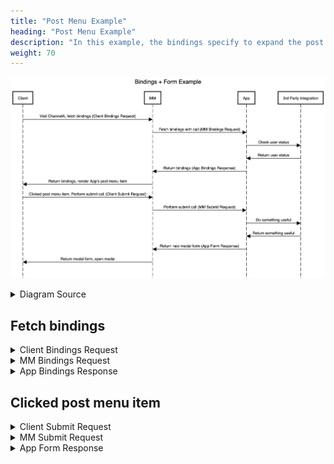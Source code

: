 ```yaml
---
title: "Post Menu Example"
heading: "Post Menu Example"
description: "In this example, the bindings specify to expand the post the user clicks on."
weight: 70
---
```


![binding-form-diagram.png](flow.png)

<details><summary>Diagram Source</summary>

https://sequencediagram.org

```
title Bindings + Form Example

Client->MM: Visit ChannelA, fetch bindings (Client Bindings Request)
MM->App:Fetch bindings with call (MM Bindings Request)
App->Third-party Integration:Check user status
Third-party Integration->App:Return user status
App->MM:Return bindings (App Bindings Response)
MM->Client:Return bindings, render App's post menu item
Client->MM:Clicked post menu item. Perform submit call (Client Submit Request)
MM->App:Perform submit call (MM Submit Request)
App->Third-party Integration:Do something useful
Third-party Integration->App:Return something useful
App->MM:Return new modal form (App Form Response)
MM->Client:Return modal form, open modal
```
</details>

## Fetch bindings

<details><summary>Client Bindings Request</summary>

`GET /plugins/com.mattermost.apps/api/v1/bindings?channel_id=ei748ohj3ig4ijofs5tr47wozh&scope=webapp`
</details>

<details><summary>MM Bindings Request</summary>

`POST /plugins/com.mattermost.apps/example/hello/bindings`
```json
{
    "path": "/bindings",
    "context": {
        "app_id": "helloworld",
        "bot_user_id": "i4wzxbk1hbbufq8rnecso96oxr",
        "acting_user_id": "81bqom3kjjbo7bcjcnzs6dc8uh",
        "user_id": "81bqom3kjjbo7bcjcnzs6dc8uh",
        "team_id": "",
        "channel_id": "ytqokpzzcinszf7ywrbdfitusw",
        "mattermost_site_url": "http://localhost:8065",
        "user_agent": "webapp",
        "bot_access_token": "gcn6r3ac178zbxwiw5pc38e8zc"
    }
}
```
</details>

<details><summary>App Bindings Response</summary>

```json
{
    "type": "ok",
    "data": [
        {
            "location": "/post_menu",
            "bindings": [
                {
                    "location": "send-button",
                    "icon": "icon.png",
                    "label": "send hello message",
                    "call": {
                        "path": "/send-modal",
                        "expand": {
                            "post": "all"
                        }
                    }
                }
            ]
        }
    ]
}
```
</details>

## Clicked post menu item

<details><summary>Client Submit Request</summary>

`POST /plugins/com.mattermost.apps/api/v1/call`
```json
{
    "path": "/send-modal/submit",
    "expand": {
        "post": "all"
    },
    "context": {
        "app_id": "helloworld",
        "location": "send-button",
        "channel_id": "ytqokpzzcinszf7ywrbdfitusw",
        "team_id": "t35b8k7hginoujwn76tfatue5e",
        "post_id": "jysnx7byebf49yxx1uynefajiy",
        "root_id": "",
        "user_agent": "webapp"
    }
}
```
</details>

<details><summary>MM Submit Request</summary>

`POST /plugins/com.mattermost.apps/example/hello/send/submit`
```json
{
    "path": "/send-modal/submit",
    "expand": {
        "post": "all"
    },
    "context": {
        "app_id": "helloworld",
        "location": "send-button",
        "bot_user_id": "i4wzxbk1hbbufq8rnecso96oxr",
        "acting_user_id": "81bqom3kjjbo7bcjcnzs6dc8uh",
        "team_id": "t35b8k7hginoujwn76tfatue5e",
        "channel_id": "ytqokpzzcinszf7ywrbdfitusw",
        "post_id": "jysnx7byebf49yxx1uynefajiy",
        "mattermost_site_url": "http://localhost:8065",
        "user_agent": "webapp",
        "bot_access_token": "sqo3nwt377ys3co78jzye3cwmw",
        "post": {
            "id": "jysnx7byebf49yxx1uynefajiy",
            "create_at": 1616447014367,
            "update_at": 1616447014367,
            "edit_at": 0,
            "delete_at": 0,
            "is_pinned": false,
            "user_id": "81bqom3kjjbo7bcjcnzs6dc8uh",
            "channel_id": "ytqokpzzcinszf7ywrbdfitusw",
            "root_id": "",
            "parent_id": "",
            "original_id": "",
            "message": "Hey I have a question",
            "type": "",
            "props": {},
            "hashtags": "",
            "pending_post_id": "",
            "reply_count": 0,
            "last_reply_at": 0,
            "participants": null
        }
    }
}
```
</details>

<details><summary>App Form Response</summary>

```json
{
    "type": "form",
    "form": {
        "title": "Hello, world!",
        "icon": "icon.png",
        "fields": [
            {
                "type": "text",
                "name": "message",
                "label": "message"
            },
            {
                "type": "user",
                "name": "user",
                "label": "user",
                "refresh": true
            },
            {
                "type": "dynamic_select",
                "name": "lookup",
                "label": "lookup"
            }
        ],
        "call": {
            "path": "/send"
        }
    }
}
```
</details>

